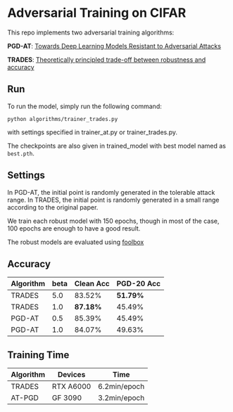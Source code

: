# Adversarial Training on CIFAR

This repo implements two adversarial training algorithms:

**PGD-AT**: [Towards Deep Learning Models Resistant to Adversarial Attacks](https://arxiv.org/abs/1706.06083)

**TRADES**: [Theoretically principled trade-off between robustness and accuracy](https://proceedings.mlr.press/v97/zhang19p.html)

## Run
To run the model, simply run the following command:

```
python algorithms/trainer_trades.py
```
with settings specified in trainer_at.py or trainer_trades.py.

The checkpoints are also given in trained_model with best model named as `best.pth`.

## Settings

In PGD-AT, the initial point is randomly generated in the tolerable attack range. In TRADES, the initial point is randomly generated in a small range according to the original paper.

We train each robust model with 150 epochs, though in most of the case, 100 epochs are enough to have a good result.

The robust models are evaluated using [foolbox](https://github.com/bethgelab/foolbox)

## Accuracy

| Algorithm | beta | Clean Acc   | PGD-20 Acc  |
| --------- | ---- | ----------- | ----------- |
| TRADES    | 5.0  | 83.52%      | **51.79%** |
| TRADES    | 1.0  | **87.18%** | 45.49%      |
| PGD-AT    | 0.5  | 85.39%      | 45.49%      |
| PGD-AT    | 1.0  | 84.07%      | 49.63%      |

## Training Time

| Algorithm | Devices   | Time         |
| --------- | --------- | ------------ |
| TRADES    | RTX A6000 | 6.2min/epoch |
| AT-PGD    | GF 3090   | 3.2min/epoch |
